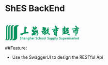 # ShES BackEnd
#
![](https://github.com/alexandsnow/ShES-BackEnd/blob/master/logo.png)

##Feature:
  * Use the SwaggerUI to design the RESTful Api
